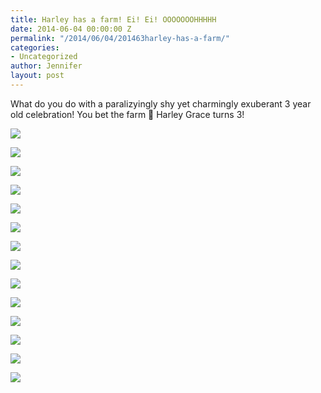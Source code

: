 ```yaml
---
title: Harley has a farm! Ei! Ei! OOOOOOOHHHHH
date: 2014-06-04 00:00:00 Z
permalink: "/2014/06/04/201463harley-has-a-farm/"
categories:
- Uncategorized
author: Jennifer
layout: post
---
```


What do you do with a paralizyingly shy yet charmingly exuberant 3 year old celebration! You bet the farm 🙂 Harley Grace turns 3!&nbsp;

<div class="image-gallery-wrapper">
  <p>
    <img src="http://static1.squarespace.com/static/50db6bb3e4b015296cd43789/50dfa5b1e4b0dc6320e0b5ea/538c9b95e4b07393fc8771c9/1401736605574/2014-06-01+08.01.54.jpg.54.jpg?format=original" />
  </p>

  <p>
    <img src="http://static1.squarespace.com/static/50db6bb3e4b015296cd43789/50dfa5b1e4b0dc6320e0b5ea/538c9b90e4b02af139f945ad/1401736850952/2014-06-01+09.43.59.jpg.59.jpg?format=original" />
  </p>

  <p>
    <img src="http://static1.squarespace.com/static/50db6bb3e4b015296cd43789/50dfa5b1e4b0dc6320e0b5ea/538c9b8be4b07393fc8771bb/1401736912589/2014-06-01+09.47.56.jpg.56.jpg?format=original" />
  </p>

  <p>
    <img src="http://static1.squarespace.com/static/50db6bb3e4b015296cd43789/50dfa5b1e4b0dc6320e0b5ea/538c9b57e4b07393fc877178/1401736696164/2014-06-01+10.21.39.jpg.39.jpg?format=original" />
  </p>

  <p>
    <img src="http://static1.squarespace.com/static/50db6bb3e4b015296cd43789/50dfa5b1e4b0dc6320e0b5ea/538c9b0ae4b07393fc877111/1401736168608/2014-06-01+11.12.29.jpg.29.jpg?format=original" />
  </p>

  <p>
    <img src="http://static1.squarespace.com/static/50db6bb3e4b015296cd43789/50dfa5b1e4b0dc6320e0b5ea/538c9b1be4b07393fc877127/1401736233399/2014-06-01+10.54.12.jpg.12.jpg?format=original" />
  </p>

  <p>
    <img src="http://static1.squarespace.com/static/50db6bb3e4b015296cd43789/50dfa5b1e4b0dc6320e0b5ea/538c9b1fe4b07393fc87712b/1401736328126/2014-06-01+10.53.11.jpg.11.jpg?format=original" />
  </p>

  <p>
    <img src="http://static1.squarespace.com/static/50db6bb3e4b015296cd43789/50dfa5b1e4b0dc6320e0b5ea/538c9b27e4b07393fc877136/1401736422866/2014-06-01+10.50.54.jpg.54.jpg?format=original" />
  </p>

  <p>
    <img src="http://static1.squarespace.com/static/50db6bb3e4b015296cd43789/50dfa5b1e4b0dc6320e0b5ea/538c9b23e4b07393fc877131/1401736481325/2014-06-01+10.52.59.jpg.59.jpg?format=original" />
  </p>

  <p>
    <img src="http://static1.squarespace.com/static/50db6bb3e4b015296cd43789/50dfa5b1e4b0dc6320e0b5ea/538c9b4ae4b07393fc877161/1401736778532/2014-06-01+10.28.35.jpg.35.jpg?format=original" />
  </p>

  <p>
    <img src="http://static1.squarespace.com/static/50db6bb3e4b015296cd43789/50dfa5b1e4b0dc6320e0b5ea/538c9b5de4b07393fc877184/1401737041781/2014-06-01+10.21.35.jpg.35.jpg?format=original" />
  </p>

  <p>
    <img src="http://static1.squarespace.com/static/50db6bb3e4b015296cd43789/50dfa5b1e4b0dc6320e0b5ea/538c9b75e4b07393fc87719d/1401736991788/2014-06-01+10.07.16.jpg.16.jpg?format=original" />
  </p>

  <p>
    <img src="http://static1.squarespace.com/static/50db6bb3e4b015296cd43789/50dfa5b1e4b0dc6320e0b5ea/538c9afee4b07393fc8770fe/1401736096291/2014-06-01+11.13.03.jpg.03.jpg?format=original" />
  </p>

  <p>
    <img src="http://static1.squarespace.com/static/50db6bb3e4b015296cd43789/50dfa5b1e4b0dc6320e0b5ea/538c9af9e4b07393fc8770f6/1401736018128/2014-06-01+11.12.44.jpg.44.jpg?format=original" />
  </p>
</div>
